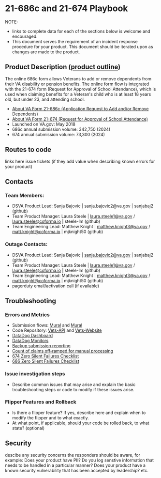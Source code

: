 # 21-686c and 21-674 Playbook

NOTE: 
- links to complete data for each of the sections below is welcome and encouraged.
- This document serves the requirement of an incident response procedure for your product. This document should be iterated upon as changes are made to the product.

## Product Description ([product outline](https://github.com/department-of-veterans-affairs/va.gov-team/blob/master/products/dependents/README.md))
The online 686c form allows Veterans to add or remove dependents from their VA disability or pension benefits. The online form flow is integrated with the 21-674 form (Request for Approval of School Attendance), which is used when claiming benefits for a Veteran's child who is at least 18 years old, but under 23, and attending school.
- [About VA Form 21-686c (Application Request to Add and/or Remove Dependents)](https://www.va.gov/find-forms/about-form-21-686c/) 
- [About VA Form 21-674 (Request for Approval of School Attendance)](https://www.va.gov/find-forms/about-form-21-674/)
- Launched on VA.gov: May 2018
- 686c annual submission volume: 342,750 (2024)
- 674 annual submission volume: 73,300 (2024)

## Routes to code
links here
issue tickets (if they add value when describing known errors for your product)

## Contacts

### Team Members:
- DSVA Product Lead: Sanja Bajovic | sanja.bajovic2@va.gov | sanjabaj2 (github)
- Team Product Manager: Laura Steele | laura.steele1@va.gov / laura.steele@coforma.io | steele-lm (github)
- Team Engineering Lead: Matthew Knight | matthew.knight3@va.gov / matt.knight@coforma.io | mjknight50 (github)

### Outage Contacts:
- DSVA Product Lead: Sanja Bajovic | sanja.bajovic2@va.gov | sanjabaj2 (github)
- Team Product Manager: Laura Steele | laura.steele1@va.gov / laura.steele@coforma.io | steele-lm (github)
- Team Engineering Lead: Matthew Knight | matthew.knight3@va.gov / matt.knight@coforma.io | mjknight50 (github)
- pagerduty email/activation call (if available)

## Troubleshooting

### Errors and Metrics
- Submission flows: [Mural](https://app.mural.co/t/departmentofveteransaffairs9999/m/departmentofveteransaffairs9999/1697740873991/4be42fcadc013be6b3d65bd620522ee68e8e0faf?wid=0-1708962483237) and [Mural](https://app.mural.co/t/departmentofveteransaffairs9999/m/departmentofveteransaffairs9999/1727757799534/c7c5f5a6dc1b8f451ecab5f02afa70a9325b93c8)
- Code Repository: [Vets-API](https://github.com/department-of-veterans-affairs/vets-api) and [Vets-Website](https://github.com/department-of-veterans-affairs/vets-website)
- [DataDog Dashboard](https://vagov.ddog-gov.com/dashboard/vad-969-xqc/benefits-dependents-686674?fromUser=false&refresh_mode=sliding&from_ts=1729703196402&to_ts=1737479196402&live=true)
- [DataDog Monitors](https://vagov.ddog-gov.com/monitors/manage?q=dependent&order=desc)
- [Backup submission reporting](https://vagov.ddog-gov.com/dashboard/66t-jtz-guk/686c-674-backup-submission-reporting?fromUser=false&refresh_mode=sliding&from_ts=1736874419874&to_ts=1737479219874&live=true)
- [Count of claims off-ramped for manual processing](https://vagov.ddog-gov.com/logs?query=%40payload.txt%3AClaim%5C%20set%5C%20to%5C%20manual%5C%20by%2A&agg_m=count&agg_m_source=base&agg_q=%40payload.txt&agg_q_source=base&agg_t=count&cols=host%2Cservice%2C%40payload.txt&fromUser=true&messageDisplay=inline&refresh_mode=paused&storage=flex_tier&stream_sort=desc&top_n=10&top_o=top&viz=toplist&x_missing=true&from_ts=1704088800000&to_ts=1726080480000&live=false)
- [674 Zero Silent Failures Checklist](https://github.com/department-of-veterans-affairs/va.gov-team-sensitive/blob/master/platform/practices/zero-silent-failures/findings/dependents_21-674/checklist.md)
- [686 Zero Silent Failures Checklist](https://github.com/department-of-veterans-affairs/va.gov-team-sensitive/blob/master/platform/practices/zero-silent-failures/findings/dependents_21-686c/checklist.md)

### Issue investigation steps
- Describe common issues that may arise and explain the basic troubleshooting steps or code to modify if these issues arise.

### Flipper Features and Rollback
- Is there a flipper feature? If yes, describe here and explain when to modify the flipper and to what exactly.
- At what point, if applicable, should your code be rolled back, to what state? (optional)

## Security
descibe any security concerns the responders should be aware, for example: Does your product have PII? Do you log senstive information that needs to be handled in a particular manner? Does your product have a known security vulnerability that has been accepted by leadership? etc.
